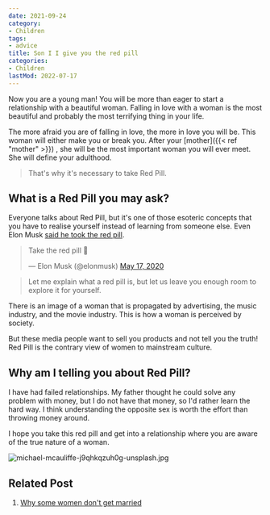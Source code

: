 ```yaml
---
date: 2021-09-24
category:
- Children
tags:
- advice
title: Son I I give you the red pill
categories:
- Children
lastMod: 2022-07-17
---
```

Now you are a young man! You will be more than eager to start a relationship with a beautiful woman. Falling in love with a woman is the most beautiful and probably the most terrifying thing in your life. 

The more afraid you are of falling in love, the more in love you will be. This woman will either make you or break you. After your [mother]({{< ref "mother" >}}) , she will be the most important woman you will ever meet. She will define your adulthood. 

> That's why it's necessary to take Red Pill.
## What is a Red Pill you may ask?

Everyone talks about Red Pill, but it's one of those esoteric concepts that you have to realise yourself instead of learning from someone else. Even Elon Musk [said he took the red pill](https://twitter.com/elonmusk/status/1262076474565242880?lang=en). 

<blockquote class="twitter-tweet"><p lang="en" dir="ltr">Take the red pill 🌹</p>&mdash; Elon Musk (@elonmusk) <a href="https://twitter.com/elonmusk/status/1262076474565242880?ref_src=twsrc%5Etfw">May 17, 2020</a></blockquote> <script async src="https://platform.twitter.com/widgets.js" charset="utf-8"></script>

> Let me explain what a red pill is, but let us leave you enough room to explore it for yourself. 

There is an image of a woman that is propagated by advertising, the music industry, and the movie industry. This is how a woman is perceived by society. 

But these media people want to sell you products and not tell you the truth! Red Pill is the contrary view of women to mainstream culture.

## Why am I telling you about Red Pill?

I have had failed relationships. My father thought he could solve any problem with money, but I do not have that money, so I'd rather learn the hard way. I think understanding the opposite sex is worth the effort than throwing money around. 

I hope you take this red pill and get into a relationship where you are aware of the true nature of a woman.

![michael-mcauliffe-j9qhkqzuh0g-unsplash.jpg](https://manojnayak.mataroa.blog/images/c00cf290.jpeg)

## Related Post
1. [Why some women don't get married](https://manojnayak.com/posts/why-some-women-dont-get-married/)
